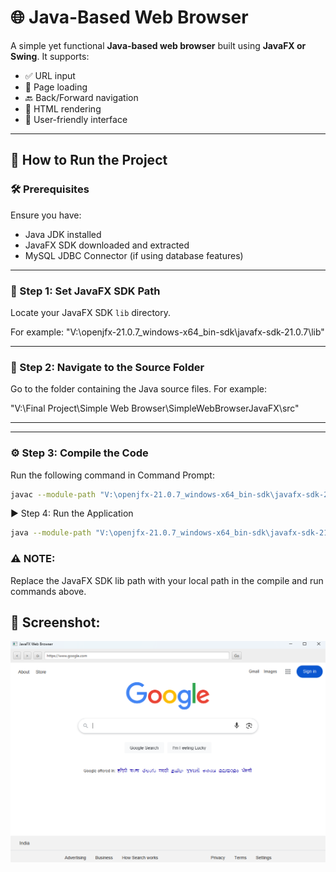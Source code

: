 # 🌐 Java-Based Web Browser

A simple yet functional **Java-based web browser** built using **JavaFX or Swing**. It supports:

- ✅ URL input  
- 🔄 Page loading  
- 🔙 Back/Forward navigation  
- 🧾 HTML rendering  
- 👤 User-friendly interface  

---

## 🚀 How to Run the Project

### 🛠️ Prerequisites
Ensure you have:
- Java JDK installed
- JavaFX SDK downloaded and extracted
- MySQL JDBC Connector (if using database features)

---

### 📁 Step 1: Set JavaFX SDK Path

Locate your JavaFX SDK `lib` directory.


  For example: "V:\openjfx-21.0.7_windows-x64_bin-sdk\javafx-sdk-21.0.7\lib"



---

### 📂 Step 2: Navigate to the Source Folder

Go to the folder containing the Java source files. For example:


  "V:\Final Project\Simple Web Browser\SimpleWebBrowserJavaFX\src"



---


---

### ⚙️ Step 3: Compile the Code

Run the following command in Command Prompt:

```bash
javac --module-path "V:\openjfx-21.0.7_windows-x64_bin-sdk\javafx-sdk-21.0.7\lib" --add-modules javafx.controls,javafx.web -cp "..\lib\mysql-connector-java-8.0.33.jar" -d ../out SimpleWebBrowser.java model\HistoryEntry.java dao\HistoryDAO.java util\DBUtil.java


```

▶️ Step 4: Run the Application
```bash
java --module-path "V:\openjfx-21.0.7_windows-x64_bin-sdk\javafx-sdk-21.0.7\lib" --add-modules javafx.controls,javafx.web -cp "../out;..\lib\mysql-connector-java-8.0.33.jar" SimpleWebBrowser
```
### ⚠️ NOTE:
Replace the JavaFX SDK lib path with your local path in the compile and run commands above.

## 📸 Screenshot:
![image alt](https://github.com/Varun-AI-Robotics/Java-Based-Web-Browser/blob/main/Screenshot%202025-05-25%20163824.png?raw=true)
